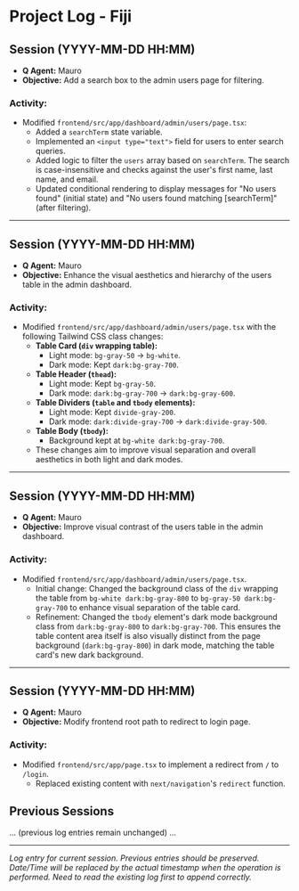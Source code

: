 # Project Log - Fiji

## Session (YYYY-MM-DD HH:MM) <!-- Newest entry: Add User Search -->
- **Q Agent:** Mauro
- **Objective:** Add a search box to the admin users page for filtering.
### Activity:
- Modified `frontend/src/app/dashboard/admin/users/page.tsx`:
  - Added a `searchTerm` state variable.
  - Implemented an `<input type="text">` field for users to enter search queries.
  - Added logic to filter the `users` array based on `searchTerm`. The search is case-insensitive and checks against the user's first name, last name, and email.
  - Updated conditional rendering to display messages for "No users found" (initial state) and "No users found matching [searchTerm]" (after filtering).

---
## Session (YYYY-MM-DD HH:MM) <!-- Previous entry: Table Aesthetic Enhancement -->
- **Q Agent:** Mauro
- **Objective:** Enhance the visual aesthetics and hierarchy of the users table in the admin dashboard.
### Activity:
- Modified `frontend/src/app/dashboard/admin/users/page.tsx` with the following Tailwind CSS class changes:
  - **Table Card (`div` wrapping table):**
    - Light mode: `bg-gray-50` -> `bg-white`.
    - Dark mode: Kept `dark:bg-gray-700`.
  - **Table Header (`thead`):**
    - Light mode: Kept `bg-gray-50`.
    - Dark mode: `dark:bg-gray-700` -> `dark:bg-gray-600`.
  - **Table Dividers (`table` and `tbody` elements):**
    - Light mode: Kept `divide-gray-200`.
    - Dark mode: `dark:divide-gray-700` -> `dark:divide-gray-500`.
  - **Table Body (`tbody`):**
    - Background kept at `bg-white dark:bg-gray-700`.
  - These changes aim to improve visual separation and overall aesthetics in both light and dark modes.

---
## Session (YYYY-MM-DD HH:MM) <!-- Previous entry: Table Styling Refinement -->
- **Q Agent:** Mauro
- **Objective:** Improve visual contrast of the users table in the admin dashboard.
### Activity:
- Modified `frontend/src/app/dashboard/admin/users/page.tsx`.
  - Initial change: Changed the background class of the `div` wrapping the table from `bg-white dark:bg-gray-800` to `bg-gray-50 dark:bg-gray-700` to enhance visual separation of the table card.
  - Refinement: Changed the `tbody` element's dark mode background class from `dark:bg-gray-800` to `dark:bg-gray-700`. This ensures the table content area itself is also visually distinct from the page background (`dark:bg-gray-800`) in dark mode, matching the table card's new dark background.

---
## Session (YYYY-MM-DD HH:MM) <!-- Previous entry: Root Path Redirect -->
- **Q Agent:** Mauro
- **Objective:** Modify frontend root path to redirect to login page.
### Activity:
- Modified `frontend/src/app/page.tsx` to implement a redirect from `/` to `/login`.
  - Replaced existing content with `next/navigation`'s `redirect` function.

## Previous Sessions

... (previous log entries remain unchanged) ...

---
*Log entry for current session. Previous entries should be preserved.*
*Date/Time will be replaced by the actual timestamp when the operation is performed.*
*Need to read the existing log first to append correctly.*